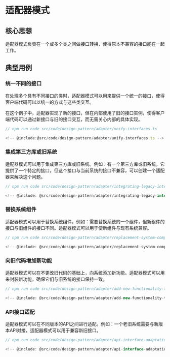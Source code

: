 # 适配器模式

## 核心思想

适配器模式负责在一个或多个类之间做接口转换，使得原本不兼容的接口能在一起工作。

## 典型用例

### 统一不同的接口

在处理多个具有不同接口的类时，适配器模式可以用来提供一个统一的接口，使得客户端代码可以以统一的方式与这些类交互。

在这个例子中，适配器实现了新的接口，但在内部使用了旧的接口实例，使得客户端代码可以通过新接口与旧的接口交互，而无需关心内部的具体实现。

```ts
// npm run code src/code/design-pattern/adapter/unify-interfaces.ts

<!-- @include:@src/code/design-pattern/adapter/unify-interfaces.ts -->
```

### 集成第三方库或旧系统

适配器模式可以用于集成第三方库或旧系统。例如：有一个第三方库或旧系统，它提供了一个特定的接口，但这个接口与当前系统的接口不兼容，可以创建一个适配器来解决这个问题。

```ts
// npm run code src/code/design-pattern/adapter/integrating-legacy-interface.ts

<!-- @include: @src/code/design-pattern/adapter/integrating-legacy-interface.ts -->
```

### 替换系统组件

适配器模式可以用于替换系统组件，例如：需要替换系统的一个组件，但新组件的接口与旧组件的接口不同。适配器模式可以用于使新组件与现有系统兼容。

```ts
// npm run code src/code/design-pattern/adapter/replacement-system-component.ts

<!-- @include: @src/code/design-pattern/adapter/replacement-system-component.ts -->
```

### 向旧代码增加新功能

适配器模式可以在不更改旧代码的基础上，向系统添加新功能。适配器模式可以用来封装新功能，确保它们与旧系统的接口保持一致。

```ts
// npm run code src/code/design-pattern/adapter/add-new-functionality-to-old-code.ts

<!-- @include: @src/code/design-pattern/adapter/add-new-functionality-to-old-code.ts -->
```

### API接口适配

适配器模式可以在不同版本的API之间进行适配。例如：一个老旧系统需要与新版本API对接，适配器模式可以用于兼容新旧接口。

```ts
// npm run code src/code/design-pattern/adapter/api-interface-adaptation.ts

<!-- @include: @src/code/design-pattern/adapter/api-interface-adaptation.ts -->
```